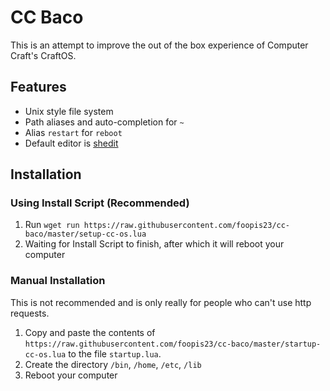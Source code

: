 # CC Baco
This is an attempt to improve the out of the box experience of Computer Craft's CraftOS.

## Features
- Unix style file system
- Path aliases and auto-completion for `~`
- Alias `restart` for `reboot`
- Default editor is [shedit](https://www.computercraft.info/forums2/index.php?/topic/29308-shedit-an-editor-with-proper-syntax-highlighting/)

## Installation
### Using Install Script (Recommended)
1. Run `wget run https://raw.githubusercontent.com/foopis23/cc-baco/master/setup-cc-os.lua`
2. Waiting for Install Script to finish, after which it will reboot your computer

### Manual Installation
This is not recommended and is only really for people who can't use http requests.

1. Copy and paste the contents of `https://raw.githubusercontent.com/foopis23/cc-baco/master/startup-cc-os.lua` to the file `startup.lua`.
2. Create the directory `/bin`, `/home`, `/etc`, `/lib`
3. Reboot your computer